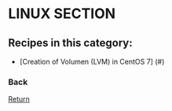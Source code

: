 # LINUX SECTION

## Recipes in this category:

- [Creation of Volumen (LVM) in CentOS 7] (#)

### Back

[Return](https://updatedlinux.github.io/) 

